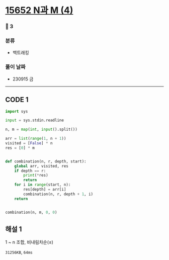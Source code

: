# [15652 N과 M (4)](https://www.acmicpc.net/problem/15652)

### 🥈 3

### 분류

- 백트래킹

### 풀이 날짜

- 230915 금

---

## CODE 1

```python
import sys

input = sys.stdin.readline

n, m = map(int, input().split())

arr = list(range(1, n + 1))
visited = [False] * n
res = [0] * m


def combination(n, r, depth, start):
    global arr, visited, res
    if depth == r:
        print(*res)
        return
    for i in range(start, n):
        res[depth] = arr[i]
        combination(n, r, depth + 1, i)
    return


combination(n, m, 0, 0)
```

## 해설 1

1 ~ n 조합, 비내림차순(≤)

`31256KB`, `64ms`
